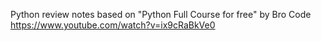 Python review notes based on "Python Full Course
for free" by Bro Code
https://www.youtube.com/watch?v=ix9cRaBkVe0
